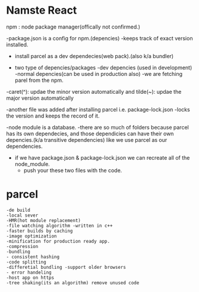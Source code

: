 #  Namste React
npm : node package manager(offically not confirmed.)

-package.json is a config for npm.(depencies)
    -keeps track of exact version installed.

- install parcel as a dev dependecies(web pack).(also k/a bundler)

- two type of depencies/packages
    -dev depencies (used in development)
    -normal depencies(can be used in production also)
    -we are fetching parel from the npm.

-caret(^): updae the minor version automatically
 and tilde(~): updae the major version automatically

 -another file was added after installing parcel
 i.e. package-lock.json
    -locks the version and keeps the record of it.

-node module is a database.
    -there are so much of folders because parcel has its own dependecies, and those dependicies can have their own depencies.(k/a transitive dependencies) like we use parcel as our dependencies.

- if we have package.json & package-lock.json we can recreate all of the node_module.
    -  push your these two files with the code.

# parcel
    -de build
    -local sever
    -HMR(hot module replacement)
    -file watching algorithm -written in c++
    -faster builds by caching 
    -image optimization
    -minification for production ready app.
    -compression
    -bundling
    - consistent hashing
    -code splitting
    -differetial bundling -support older browsers
    - error handeling
    -host app on https
    -tree shaking(its an algorithm) remove unused code



